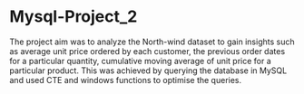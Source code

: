 # Mysql-Project_2
The project aim was to analyze the North-wind dataset to gain insights such as average unit price ordered by each customer, the previous order dates for a particular quantity, cumulative moving average of unit price for a particular product.
This was achieved by querying the database in MySQL and used CTE and windows functions to optimise the queries.
